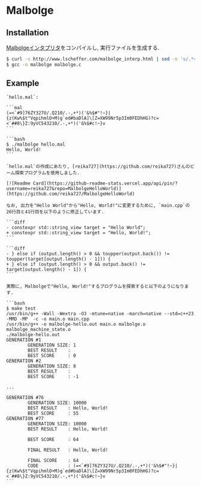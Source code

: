 # Malbolge

## Installation

[Malbolgeインタプリタ](view-source:http://www.lscheffer.com/malbolge_interp.html)をコンパイルし, 実行ファイルを生成する.

```bash
$ curl -s http://www.lscheffer.com/malbolge_interp.html | sed -n 's/.*<pre>\(.*\)<\/pre>.*/\1/p' | sed 's/<br>/\n/g' | sed 's/<[^>]*>//g' | sed 's/&lt;/</g; s/&gt;/>/g; s/amp;//g' > malbolge.c
$ gcc -o malbolge malbolge.c
```

## Example

````{tab} Code
`hello.mal`:

```mal
(=<`#9]76ZY327U/.Q210/.-,+*)('&%$#"!~}|{z(Kw%$t"VqpihmlO+M)g`ed#baDlA]\[Z=XW99Nr5p3Im0FEDhHG)?c=<`##8\}Z:9yVC543210/.-,+*)('&%$#c!~}v
```
````

````{tab} Terminal
```bash
$ ./malbolge hello.mal
Hello, World!
```
````

````{note}
`hello.mal`の作成にあたり, [reika727](https://github.com/reika727)さんのビーム探索プログラムを使用しました.

[![Readme Card](https://github-readme-stats.vercel.app/api/pin/?username=reika727&repo=MalbolgeHelloWorld)](https://github.com/reika727/MalbolgeHelloWorld)

なお, 出力を"Hello World"から"Hello, World!"に変更するために, `main.cpp`の26行目と41行目を以下のように修正しています.

```diff
- constexpr std::string_view target = "Hello World";
+ constexpr std::string_view target = "Hello, World!";
```

```diff
- } else if (output.length() > 0 && toupper(output.back()) != toupper(target[output.length() - 1])) {
+ } else if (output.length() > 0 && output.back() != target[output.length() - 1]) {
```

実際に, Malbolgeで"Hello, World!"するプログラムを探索すると以下のようになります.

```bash
$ make test
/usr/bin/g++ -Wall -Wextra -O3 -mtune=native -march=native --std=c++23 -MMD -MP  -c -o main.o main.cpp
/usr/bin/g++ -o malbolge-hello.out main.o malbolge.o malbolge_machine_state.o
./malbolge-hello.out
GENERATION #1
        GENERATION SIZE: 1
        BEST RESULT    :
        BEST SCORE     : 0
GENERATION #2
        GENERATION SIZE: 8
        BEST RESULT    :
        BEST SCORE     : -1

...

GENERATION #76
        GENERATION SIZE: 10000
        BEST RESULT    : Hello, World!
        BEST SCORE     : 55
GENERATION #77
        GENERATION SIZE: 10000
        BEST RESULT    : Hello, World!

        BEST SCORE     : 64

        FINAL RESULT   : Hello, World!

        FINAL SCORE    : 64
        CODE           : (=<`#9]76ZY327U/.Q210/.-,+*)('&%$#"!~}|{z(Kw%$t"VqpihmlO+M)g`ed#baDlA]\[Z=XW99Nr5p3Im0FEDhHG)?c=<`##8\}Z:9yVC543210/.-,+*)('&%$#c!~}v
```

````
